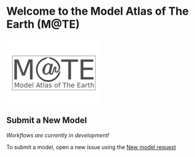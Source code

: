 # Welcome to the Model Atlas of The Earth (M@TE)

<div id="top"></div>

<img src="https://github.com/ModelAtlasofTheEarth/model_template_action/blob/main/assets/mate3.png" height="170">


## Submit a New Model

_Workflows are currently in development!_

To submit a model, open a new issue using the [New model request](https://github.com/ModelAtlasofTheEarth/Model_Submission/issues/new/choose)
